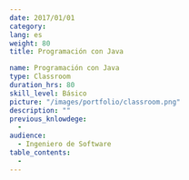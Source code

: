 ```yaml
---
date: 2017/01/01
category:
lang: es
weight: 80
title: Programación con Java​

name: Programación con Java​
type: Classroom
duration_hrs: 80
skill_level: Básico
picture: "/images/portfolio/classroom.png"
description: ""
previous_knlowdege:
  -
audience:
  - Ingeniero de Software
table_contents:
  -
---
```

